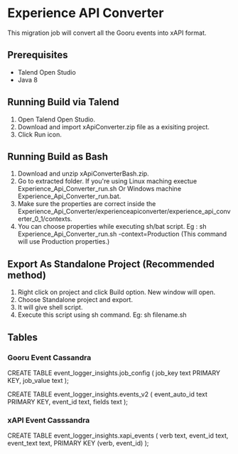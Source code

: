 # Experience API Converter
This migration job will convert all the Gooru events into xAPI format.

## Prerequisites

- Talend Open Studio
- Java 8

## Running Build via Talend
1. Open Talend Open Studio.
2. Download and import xApiConverter.zip file as a exisiting project.
3. Click Run icon.

## Running Build as Bash
1. Download and unzip xApiConverterBash.zip.
2. Go to extracted folder. If you're using Linux maching exectue Experience_Api_Converter_run.sh Or Windows machine Experience_Api_Converter_run.bat.
3. Make sure the properties are correct inside the Experience_Api_Converter/experienceapiconverter/experience_api_converter_0_1/contexts.
4. You can choose properties while executing sh/bat script. Eg : sh Experience_Api_Converter_run.sh -context=Production (This command will use Production properties.)

## Export As Standalone Project (Recommended method)
1. Right click on project and click Build option. New window will open.
2. Choose Standalone project and export.
3. It will give shell script.
4. Execute this script using sh command. Eg: sh filename.sh

## Tables

### Gooru Event Cassandra

CREATE TABLE event_logger_insights.job_config (
    job_key text PRIMARY KEY,
    job_value text
);

CREATE TABLE event_logger_insights.events_v2 (
    event_auto_id text PRIMARY KEY,
    event_id text,
    fields text
);

### xAPI Event Casssandra

CREATE TABLE event_logger_insights.xapi_events (
    verb text,
    event_id text,
    event_text text,
    PRIMARY KEY (verb, event_id)
);
